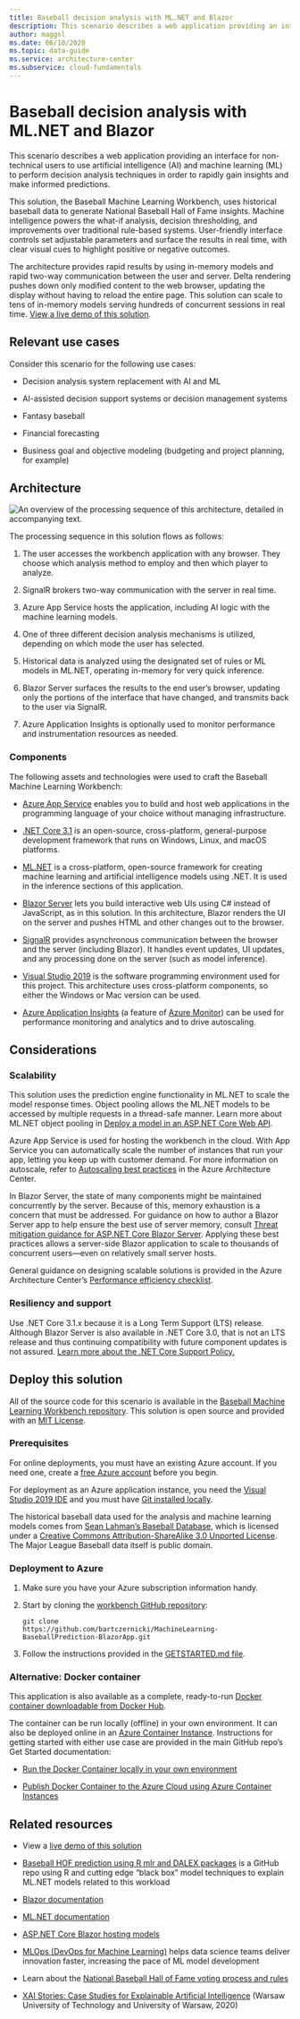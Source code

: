 ```yaml
---
title: Baseball decision analysis with ML.NET and Blazor
description: This scenario describes a web application providing an interface for on-technical users to use artificial intelligence (AI) and machine learning (ML) to perform decision analysis techniques in order to rapidly gain insights and make informed predictions.
author: maggsl
ms.date: 06/10/2020
ms.topic: data-guide
ms.service: architecture-center
ms.subservice: cloud-fundamentals
---
```


# Baseball decision analysis with ML.NET and Blazor

This scenario describes a web application providing an interface for
non-technical users to use artificial intelligence (AI) and machine learning
(ML) to perform decision analysis techniques in order to rapidly gain insights
and make informed predictions.

This solution, the Baseball Machine Learning Workbench, uses historical baseball
data to generate National Baseball Hall of Fame insights. Machine intelligence
powers the what-if analysis, decision thresholding, and improvements over
traditional rule-based systems. User-friendly interface controls set adjustable
parameters and surface the results in real time, with clear visual cues to
highlight positive or negative outcomes.

The architecture provides rapid results by using in-memory models and rapid
two-way communication between the user and server. Delta rendering pushes down
only modified content to the web browser, updating the display without having to
reload the entire page. This solution can scale to tens of in-memory models
serving hundreds of concurrent sessions in real time. [View a live demo of this
solution](https://aka.ms/BaseballMLWorkbench).

## Relevant use cases

Consider this scenario for the following use cases:

- Decision analysis system replacement with AI and ML

- AI-assisted decision support systems or decision management systems

- Fantasy baseball

- Financial forecasting

- Business goal and objective modeling (budgeting and project planning, for
    example)

## Architecture

![An overview of the processing sequence of this architecture, detailed in accompanying text.](./images/baseball-machine-learning-workbench-diagram.png)

The processing sequence in this solution flows as follows:

1. The user accesses the workbench application with any browser. They choose
    which analysis method to employ and then which player to analyze.

2. SignalR brokers two-way communication with the server in real time.

3. Azure App Service hosts the application, including AI logic with the machine
    learning models.

4. One of three different decision analysis mechanisms is utilized, depending
    on which mode the user has selected.

5. Historical data is analyzed using the designated set of rules or ML models
    in ML.NET, operating in-memory for very quick inference.

6. Blazor Server surfaces the results to the end user’s browser, updating only
    the portions of the interface that have changed, and transmits back to the
    user via SignalR.

7. Azure Application Insights is optionally used to monitor performance and
    instrumentation resources as needed.

### Components

The following assets and technologies were used to craft the Baseball Machine
Learning Workbench:

- [Azure App Service](https://docs.microsoft.com/azure/app-service/)
    enables you to build and host web applications in the programming language
    of your choice without managing infrastructure.

- [.NET Core 3.1](https://docs.microsoft.com/dotnet/core/) is an
    open-source, cross-platform, general-purpose development framework that runs
    on Windows, Linux, and macOS platforms.

- [ML.NET](https://dotnet.microsoft.com/apps/machinelearning-ai/ml-dotnet) is
    a cross-platform, open-source framework for creating machine learning and
    artificial intelligence models using .NET. It is used in the inference
    sections of this application.

- [Blazor Server](https://dotnet.microsoft.com/apps/aspnet/web-apps/blazor)
    lets you build interactive web UIs using C\# instead of JavaScript, as in
    this solution. In this architecture, Blazor renders the UI on the server and
    pushes HTML and other changes out to the browser.

- [SignalR](https://dotnet.microsoft.com/apps/aspnet/signalr) provides
    asynchronous communication between the browser and the server (including
    Blazor). It handles event updates, UI updates, and any processing done on
    the server (such as model inference).

- [Visual Studio 2019](https://visualstudio.microsoft.com/vs/) is the software
    programming environment used for this project. This architecture uses
    cross-platform components, so either the Windows or Mac version can be used.

- [Azure Application
    Insights](https://docs.microsoft.com/azure/azure-monitor/app/app-insights-overview)
    (a feature of [Azure
    Monitor](https://docs.microsoft.com/azure/azure-monitor/overview)) can
    be used for performance monitoring and analytics and to drive autoscaling.

## Considerations

### Scalability

This solution uses the prediction engine functionality in ML.NET to scale the
model response times. Object pooling allows the ML.NET models to be accessed by
multiple requests in a thread-safe manner. Learn more about ML.NET object
pooling in [Deploy a model in an ASP.NET Core Web
API](https://docs.microsoft.com/dotnet/machine-learning/how-to-guides/serve-model-web-api-ml-net).

Azure App Service is used for hosting the workbench in the cloud. With App
Service you can automatically scale the number of instances that run your app,
letting you keep up with customer demand. For more information on autoscale,
refer to [Autoscaling best
practices](https://docs.microsoft.com/azure/architecture/best-practices/auto-scaling) in
the Azure Architecture Center.

In Blazor Server, the state of many components might be maintained concurrently
by the server. Because of this, memory exhaustion is a concern that must be
addressed. For guidance on how to author a Blazor Server app to help ensure the
best use of server memory, consult [Threat mitigation guidance for ASP.NET Core
Blazor
Server](https://docs.microsoft.com/aspnet/core/security/blazor/server/threat-mitigation).
Applying these best practices allows a server-side Blazor application to scale
to thousands of concurrent users—even on relatively small server hosts.

General guidance on designing scalable solutions is provided in the Azure
Architecture Center’s [Performance efficiency
checklist](https://docs.microsoft.com/azure/architecture/checklist/performance-efficiency).

### Resiliency and support

Use .NET Core 3.1.x because it is a Long Term Support (LTS) release. Although
Blazor Server is also available in .NET Core 3.0, that is not an LTS release and
thus continuing compatibility with future component updates is not assured.
[Learn more about the .NET Core Support
Policy.](https://dotnet.microsoft.com/platform/support/policy/dotnet-core)

## Deploy this solution

All of the source code for this scenario is available in the [Baseball Machine
Learning Workbench
repository](https://github.com/bartczernicki/MachineLearning-BaseballPrediction-BlazorApp).
This solution is open source and provided with an [MIT
License](https://github.com/bartczernicki/MachineLearning-BaseballPrediction-BlazorApp/blob/master/LICENSE.md).

### Prerequisites

For online deployments, you must have an existing Azure account. If you need
one, create a [free Azure
account](https://azure.microsoft.com/free/?WT.mc_id=A261C142F) before you begin.

For deployment as an Azure application instance, you need the [Visual Studio
2019 IDE](https://visualstudio.microsoft.com/vs/) and you must have [Git
installed
locally](https://git-scm.com/book/en/v2/Getting-Started-Installing-Git).

The historical baseball data used for the analysis and machine learning models
comes from [Sean Lahman’s Baseball
Database](http://www.seanlahman.com/baseball-archive/statistics), which is
licensed under a [Creative Commons Attribution-ShareAlike 3.0 Unported
License](https://creativecommons.org/licenses/by-sa/3.0/). The Major League
Baseball data itself is public domain.

### Deployment to Azure

1. Make sure you have your Azure subscription information handy.

2. Start by cloning the [workbench GitHub
    repository](https://github.com/bartczernicki/MachineLearning-BaseballPrediction-BlazorApp):

    ~~~
    git clone
    https://github.com/bartczernicki/MachineLearning-BaseballPrediction-BlazorApp.git
    ~~~

3. Follow the instructions provided in the [GETSTARTED.md
    file](https://github.com/bartczernicki/MachineLearning-BaseballPrediction-BlazorApp/blob/master/GETSTARTED.md).

### Alternative: Docker container

This application is also available as a complete, ready-to-run [Docker container
downloadable from Docker
Hub](https://hub.docker.com/r/bartczernicki/baseballmachinelearningworkbench).

The container can be run locally (offline) in your own environment. It can also
be deployed online in an [Azure Container
Instance](https://docs.microsoft.com/azure/container-instances/container-instances-overview).
Instructions for getting started with either use case are provided in the main
GitHub repo’s Get Started documentation:

- [Run the Docker Container locally in your own
    environment](https://github.com/bartczernicki/MachineLearning-BaseballPrediction-BlazorApp/blob/master/GETSTARTED.md#2-run-the-docker-container-locally-in-your-own-environment)

- [Publish Docker Container to the Azure Cloud using Azure Container
    Instances](https://github.com/bartczernicki/MachineLearning-BaseballPrediction-BlazorApp/blob/master/GETSTARTED.md#3-publish-docker-container-to-the-azure-cloud-using-azure-container-instances)

## Related resources

- View a [live demo of this solution](https://aka.ms/BaseballMLWorkbench)

- [Baseball HOF prediction using R mlr and DALEX
    packages](https://github.com/bartczernicki/BaseballHOFPredictionWithMlrAndDALEX)
    is a GitHub repo using R and cutting edge “black box” model techniques to
    explain ML.NET models related to this workload

- [Blazor documentation](https://docs.microsoft.com/aspnet/core/blazor)

- [ML.NET documentation](https://docs.microsoft.com/dotnet/machine-learning)

- [ASP.NET Core Blazor hosting
    models](https://docs.microsoft.com/aspnet/core/blazor/hosting-models?view=aspnetcore-3.1)

- [MLOps (DevOps for Machine
    Learning)](https://azure.microsoft.com/services/machine-learning/mlops/)
    helps data science teams deliver innovation faster, increasing the pace of
    ML model development

- Learn about the [National Baseball Hall of Fame voting process and
    rules](https://www.baseball-reference.com/bullpen/Hall_of_Fame)

- [XAI Stories: Case Studies for Explainable Artificial Intelligence](https://pbiecek.github.io/xai_stories/) (Warsaw
    University of Technology and University of Warsaw, 2020)
